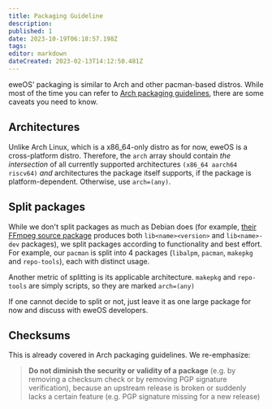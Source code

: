 ```yaml
---
title: Packaging Guideline
description: 
published: 1
date: 2023-10-19T06:18:57.198Z
tags: 
editor: markdown
dateCreated: 2023-02-13T14:12:50.481Z
---
```


eweOS' packaging is similar to Arch and other pacman-based distros. While most of the time you can refer to [Arch packaging guidelines](https://wiki.archlinux.org/title/Arch_package_guidelines), there are some caveats you need to know.

## Architectures

Unlike Arch Linux, which is a x86_64-only distro as for now, eweOS is a cross-platform distro. Therefore, the `arch` array should contain *the intersection* of all currently supported architectures `(x86_64 aarch64 riscv64)` *and* architectures the package itself supports, if the package is platform-dependent. Otherwise, use `arch=(any)`.

## Split packages

While we don't split packages as much as Debian does (for example, [their FFmpeg source package](https://packages.debian.org/source/sid/ffmpeg) produces both `lib<name><version>` and `lib<name>-dev` packages), we split packages according to functionality and best effort. For example, our `pacman` is split into 4 packages (`libalpm`, `pacman`, `makepkg` and `repo-tools`), each with distinct usage.

Another metric of splitting is its applicable architecture. `makepkg` and `repo-tools` are simply scripts, so they are marked `arch=(any)`

If one cannot decide to split or not, just leave it as one large package for now and discuss with eweOS developers.

## Checksums

This is already covered in Arch packaging guidelines. We re-emphasize:

> **Do not diminish the security or validity of a package** (e.g. by removing a checksum check or by removing PGP signature verification), because an upstream release is broken or suddenly lacks a certain feature (e.g. PGP signature missing for a new release)

